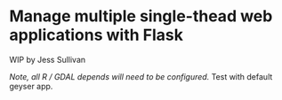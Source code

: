 # Manage multiple single-thead web applications with Flask
WIP by Jess Sullivan



*Note, all R / GDAL depends will need to be configured.*
Test with default geyser app. 
